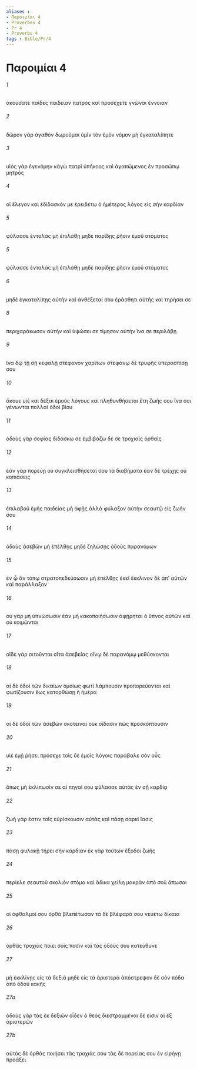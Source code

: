 ```yaml
---
aliases : 
- Παροιμίαι 4
- Proverbes 4
- Pr 4
- Proverbs 4
tags : Bible/Pr/4
---
```


# Παροιμίαι 4

###### 1
ἀκούσατε παῖδες παιδείαν πατρὸς καὶ προσέχετε γνῶναι ἔννοιαν
###### 2
δῶρον γὰρ ἀγαθὸν δωροῦμαι ὑμῖν τὸν ἐμὸν νόμον μὴ ἐγκαταλίπητε
###### 3
υἱὸς γὰρ ἐγενόμην κἀγὼ πατρὶ ὑπήκοος καὶ ἀγαπώμενος ἐν προσώπῳ μητρός
###### 4
οἳ ἔλεγον καὶ ἐδίδασκόν με ἐρειδέτω ὁ ἡμέτερος λόγος εἰς σὴν καρδίαν
###### 5
φύλασσε ἐντολάς μὴ ἐπιλάθῃ μηδὲ παρίδῃς ῥῆσιν ἐμοῦ στόματος
###### 5
φύλασσε ἐντολάς μὴ ἐπιλάθῃ μηδὲ παρίδῃς ῥῆσιν ἐμοῦ στόματος
###### 6
μηδὲ ἐγκαταλίπῃς αὐτήν καὶ ἀνθέξεταί σου ἐράσθητι αὐτῆς καὶ τηρήσει σε
###### 8
περιχαράκωσον αὐτήν καὶ ὑψώσει σε τίμησον αὐτήν ἵνα σε περιλάβῃ
###### 9
ἵνα δῷ τῇ σῇ κεφαλῇ στέφανον χαρίτων στεφάνῳ δὲ τρυφῆς ὑπερασπίσῃ σου
###### 10
ἄκουε υἱέ καὶ δέξαι ἐμοὺς λόγους καὶ πληθυνθήσεται ἔτη ζωῆς σου ἵνα σοι γένωνται πολλαὶ ὁδοὶ βίου
###### 11
ὁδοὺς γὰρ σοφίας διδάσκω σε ἐμβιβάζω δέ σε τροχιαῖς ὀρθαῖς
###### 12
ἐὰν γὰρ πορεύῃ οὐ συγκλεισθήσεταί σου τὰ διαβήματα ἐὰν δὲ τρέχῃς οὐ κοπιάσεις
###### 13
ἐπιλαβοῦ ἐμῆς παιδείας μὴ ἀφῇς ἀλλὰ φύλαξον αὐτὴν σεαυτῷ εἰς ζωήν σου
###### 14
ὁδοὺς ἀσεβῶν μὴ ἐπέλθῃς μηδὲ ζηλώσῃς ὁδοὺς παρανόμων
###### 15
ἐν ᾧ ἂν τόπῳ στρατοπεδεύσωσιν μὴ ἐπέλθῃς ἐκεῖ ἔκκλινον δὲ ἀπ' αὐτῶν καὶ παράλλαξον
###### 16
οὐ γὰρ μὴ ὑπνώσωσιν ἐὰν μὴ κακοποιήσωσιν ἀφῄρηται ὁ ὕπνος αὐτῶν καὶ οὐ κοιμῶνται
###### 17
οἵδε γὰρ σιτοῦνται σῖτα ἀσεβείας οἴνῳ δὲ παρανόμῳ μεθύσκονται
###### 18
αἱ δὲ ὁδοὶ τῶν δικαίων ὁμοίως φωτὶ λάμπουσιν προπορεύονται καὶ φωτίζουσιν ἕως κατορθώσῃ ἡ ἡμέρα
###### 19
αἱ δὲ ὁδοὶ τῶν ἀσεβῶν σκοτειναί οὐκ οἴδασιν πῶς προσκόπτουσιν
###### 20
υἱέ ἐμῇ ῥήσει πρόσεχε τοῖς δὲ ἐμοῖς λόγοις παράβαλε σὸν οὖς
###### 21
ὅπως μὴ ἐκλίπωσίν σε αἱ πηγαί σου φύλασσε αὐτὰς ἐν σῇ καρδίᾳ
###### 22
ζωὴ γάρ ἐστιν τοῖς εὑρίσκουσιν αὐτὰς καὶ πάσῃ σαρκὶ ἴασις
###### 23
πάσῃ φυλακῇ τήρει σὴν καρδίαν ἐκ γὰρ τούτων ἔξοδοι ζωῆς
###### 24
περίελε σεαυτοῦ σκολιὸν στόμα καὶ ἄδικα χείλη μακρὰν ἀπὸ σοῦ ἄπωσαι
###### 25
οἱ ὀφθαλμοί σου ὀρθὰ βλεπέτωσαν τὰ δὲ βλέφαρά σου νευέτω δίκαια
###### 26
ὀρθὰς τροχιὰς ποίει σοῖς ποσὶν καὶ τὰς ὁδούς σου κατεύθυνε
###### 27
μὴ ἐκκλίνῃς εἰς τὰ δεξιὰ μηδὲ εἰς τὰ ἀριστερά ἀπόστρεψον δὲ σὸν πόδα ἀπὸ ὁδοῦ κακῆς
###### 27a
ὁδοὺς γὰρ τὰς ἐκ δεξιῶν οἶδεν ὁ θεός διεστραμμέναι δέ εἰσιν αἱ ἐξ ἀριστερῶν
###### 27b
αὐτὸς δὲ ὀρθὰς ποιήσει τὰς τροχιάς σου τὰς δὲ πορείας σου ἐν εἰρήνῃ προάξει

